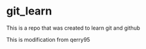 # git_learn


This is a repo that was created to learn git and github



This is modification from qerry95
